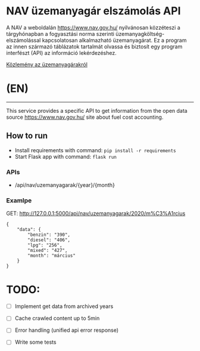 # NAV üzemanyagár elszámolás API
A NAV a weboldalán https://www.nav.gov.hu/ nyilvánosan  közzéteszi a tárgyhónapban a fogyasztási norma szerinti üzemanyagköltség-elszámolással kapcsolatosan alkalmazható üzemanyagárat. Ez a program az innen származó táblázatok tartalmát olvassa és biztosít egy program interfészt (API) az információ lekérdezéshez.

[Közlemény az üzemanyagárakról](https://www.nav.gov.hu/nav/szolgaltatasok/uzemanyag/uzemanyagarak/uzemanyagar.html)

# (EN)
---
This service provides a specific API to get information from the open data source https://www.nav.gov.hu/ site about fuel cost accounting.

## How to run
- Install requirements with command: `pip install -r requirements`
- Start Flask app with command: `flask run`

### APIs
- /api/nav/uzemanyagarak/{year}/{month} 

### Examlpe
GET: http://127.0.0.1:5000/api/nav/uzemanyagarak/2020/m%C3%A1rcius
```
{
    "data": {
        "benzin": "390",
        "diesel": "406",
        "lpg": "256",
        "mixed": "427",
        "month": "március"
    }
}
```

# TODO:
- [ ] Implement get data from archived years
- [ ] Cache crawled content up to 5min
- [ ] Error handling (unified api error response)
- [ ] Write some tests



